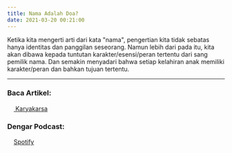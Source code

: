 ```yaml
---
title: Nama Adalah Doa?
date: 2021-03-20 00:21:00
---
```


Ketika kita mengerti arti dari kata "nama", pengertian kita tidak sebatas hanya identitas dan panggilan seseorang. Namun lebih dari pada itu, kita akan dibawa kepada tuntutan karakter/esensi/peran tertentu dari sang pemilik nama. Dan semakin menyadari bahwa setiap kelahiran anak memiliki karakter/peran dan bahkan tujuan tertentu. 

---
### Baca Artikel:
<a href="https://github.com/muan/scribble" class="pa3 tc ba br2 db"><img src="{{ site.url }}/images/karyakarsa.png" width="15px"/> Karyakarsa</a>

### Dengar Podcast:
<a href="https://github.com/muan/scribble" class="pa3 tc ba br2 db"><img src="{{ site.url }}/images/spotify.png" width="15px"/>Spotify</a>
